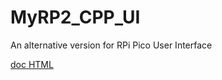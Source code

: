 # MyRP2_CPP_UI
An alternative version for RPi Pico User Interface

[doc HTML]([https://github.com/xiansnn/MyRP2_CPP_UI](https://github.com/xiansnn/MyRP2_CPP_UI/blob/uicore/doc/html/index.html))


